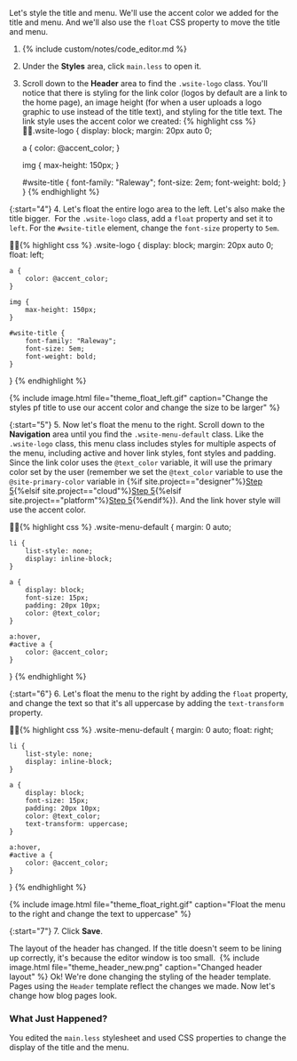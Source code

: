 Let's style the title and menu.​ We'll use the accent color we added for the title and menu. And we'll also use the `float` CSS property to move the title and menu.

1. {% include custom/notes/code_editor.md %}

2. Under the **Styles** area, click `main.less` to open it.​
​
3. Scroll down to the **Header** area to find the `.wsite-logo` class. You'll notice that there is styling for the link color (logos by default are a link to the home page), an image height (for when a user uploads a logo graphic to use instead of the title text), and styling for the title text. The link style uses the accent color we created:
    {% highlight css %}
.wsite-logo {
    display: block;
    margin: 20px auto 0;

    a {
        color: @accent_color;
    }

    img {
        max-height: 150px;
    }

    #wsite-title {
        font-family: "Raleway";
        font-size: 2em;
        font-weight: bold;
    }
}
    {% endhighlight %}

{:start="4"}
4. Let's float the entire logo area to the left. Let's also make the title bigger. ​​
    For the `.wsite-logo` class, add a `float` property and set it to `left`.
    For the `#wsite-title` element, change the `font-size` property to `5em`.

{% highlight css %}
.wsite-logo {
    display: block;
    margin: 20px auto 0;
    float: left;

    a {
        color: @accent_color;
    }

    img {
        max-height: 150px;
    }

    #wsite-title {
        font-family: "Raleway";
        font-size: 5em;
        font-weight: bold;
    }
}
{% endhighlight %}

{% include image.html file="theme_float_left.gif" caption="Change the styles pf title to use our accent color and change the size to be larger" %}

{:start="5"}
5. Now let's float the menu to the right. Scroll down to the **Navigation** area until you find the `.wsite-menu-default` class. Like the `.wsite-logo` class, this menu class includes styles for multiple aspects of the menu, including active and hover link styles, font styles and padding. Since the link color uses the `@text_color` variable, it will use the primary color set by the user (remember we set the `@text_color` variable to use the `@site-primary-color` variable in {%if site.project=="designer"%}[Step 5](ds_themes_5.html){%elsif site.project=="cloud"%}[Step 5](cl_themes_5.html){%elsif site.project=="platform"%}[Step 5](pf_themes_5.html){%endif%}). And the link hover style will use the accent color.

{% highlight css %}
.wsite-menu-default {
    margin: 0 auto;

    li {
        list-style: none;
        display: inline-block;
    }

    a {
        display: block;
        font-size: 15px;
        padding: 20px 10px;
        color: @text_color;
    }

    a:hover,
    #active a {
        color: @accent_color;
    }
}
{% endhighlight %}

{:start="6"}
6. Let's float the menu to the right by adding the `float` property, and change the text so that it's all uppercase by adding the `text-transform` property.

{% highlight css %}
.wsite-menu-default {
    margin: 0 auto;
    float: right;

    li {
        list-style: none;
        display: inline-block;
    }

    a {
        display: block;
        font-size: 15px;
        padding: 20px 10px;
        color: @text_color;
        text-transform: uppercase;
    }

    a:hover,
    #active a {
        color: @accent_color;
    }
}
{% endhighlight %}

{% include image.html file="theme_float_right.gif" caption="Float the menu to the right and change the text to uppercase" %}

{:start="7"}
7. Click **Save**.

The layout of the header has changed. If the title doesn't seem to be lining up correctly, it's because the editor window is too small.
​
{% include image.html file="theme_header_new.png" caption="Changed header layout" %}
Ok! We're done changing the styling of the header template. Pages using the `Header` template reflect the changes we made. Now let's change how blog pages look.

### What Just Happened?
You edited the `main.less` stylesheet and used CSS properties to change the display of the title and the menu.

